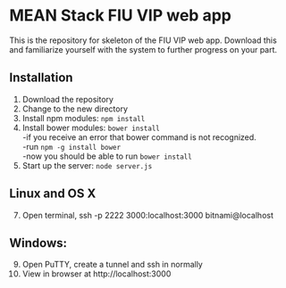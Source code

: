 # MEAN Stack FIU VIP web app

This is the repository for skeleton of the FIU VIP web app. Download this and familiarize yourself with the system to further progress on your part. 

## Installation
1. Download the repository
2. Change to the new directory
3. Install npm modules: `npm install`
5. Install bower modules: `bower install`  
	-if you receive an error that bower command is not recognized.  
	-run `npm -g install bower`  
	-now you should be able to run `bower install`  
6. Start up the server: `node server.js`
## Linux and OS X
7. Open terminal, ssh -p 2222 3000:localhost:3000 bitnami@localhost
## Windows:
9. Open PuTTY, create a tunnel and ssh in normally
10. View in browser at http://localhost:3000

